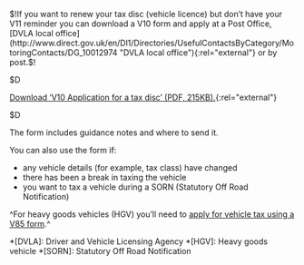 $!If you want to renew your tax disc (vehicle licence) but don’t have your V11 reminder you can download a V10 form and apply at a Post Office, [DVLA local office](http://www.direct.gov.uk/en/Dl1/Directories/UsefulContactsByCategory/MotoringContacts/DG_10012974 "DVLA local office"){:rel="external"} or by post.$!

$D

[Download ‘V10 Application for a tax disc’ (PDF, 215KB).](http://www.direct.gov.uk/prod_consum_dg/groups/dg_digitalassets/@dg/@en/@motor/documents/digitalasset/dg_065263.pdf "Download ‘V10 Application for a tax disc’ (PDF, 215KB)"){:rel="external"}

$D

The form includes guidance notes and where to send it.

You can also use the form if:

- any vehicle details (for example, tax class) have changed
- there has been a break in taxing the vehicle
- you want to tax a vehicle during a SORN (Statutory Off Road Notification)

^For heavy goods vehicles (HGV) you’ll need to [apply for vehicle tax using a V85 form](/apply-hgv-vehicle-licence-tax-disc-form-v85 "apply for vehicle tax using a V85 form").^

*[DVLA]: Driver and Vehicle Licensing Agency
*[HGV]: Heavy goods vehicle
*[SORN]: Statutory Off Road Notification
